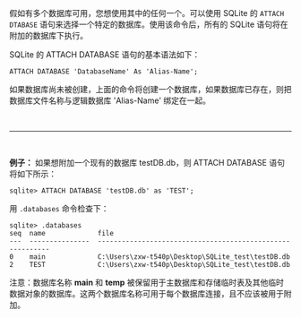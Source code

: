 假如有多个数据库可用，您想使用其中的任何一个。可以使用 SQLite 的 ``ATTACH DTABASE`` 语句来选择一个特定的数据库。使用该命令后，所有的 SQLite 语句将在附加的数据库下执行。

SQLite 的 ATTACH DATABASE 语句的基本语法如下：

```
ATTACH DATABASE 'DatabaseName' As 'Alias-Name';
```

如果数据库尚未被创建，上面的命令将创建一个数据库，如果数据库已存在，则把数据库文件名称与逻辑数据库 'Alias-Name' 绑定在一起。

<br>
<hr>
<br>

**例子：**
如果想附加一个现有的数据库 testDB.db，则 ATTACH DATABASE 语句将如下所示：

```
sqlite> ATTACH DATABASE 'testDB.db' as 'TEST';
```

用 ``.databases`` 命令检查下：

```
sqlite> .databases
seq  name             file                                                      
---  ---------------  ----------------------------------------------------------
0    main             C:\Users\zxw-t540p\Desktop\SQLite_test\testDB.db          
2    TEST             C:\Users\zxw-t540p\Desktop\SQLite_test\testDB.db  
```

注意：数据库名称 **main** 和 **temp** 被保留用于主数据库和存储临时表及其他临时数据对象的数据库。这两个数据库名称可用于每个数据库连接，且不应该被用于附加。
